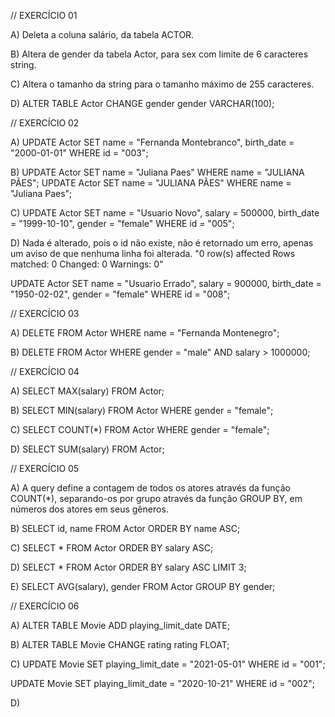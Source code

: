// EXERCÍCIO 01

A) Deleta a coluna salário, da tabela ACTOR.

B) Altera de gender da tabela Actor, para sex com limite de 6 caracteres string.

C) Altera o tamanho da string para o tamanho máximo de 255 caracteres. 

D) ALTER TABLE Actor CHANGE gender gender VARCHAR(100);

// EXERCÍCIO 02

A) UPDATE Actor SET name = "Fernanda Montebranco", birth_date = "2000-01-01" WHERE id = "003";

B) UPDATE Actor SET name = "Juliana Paes" WHERE name = "JULIANA PÃES";
   UPDATE Actor SET name = "JULIANA PÃES" WHERE name = "Juliana Paes"; 

C) 
UPDATE Actor 
    SET 
        name = "Usuario Novo",
        salary = 500000,
        birth_date = "1999-10-10",
        gender = "female"
    WHERE id = "005";

D) Nada é alterado, pois o id não existe, não é retornado um erro, apenas um aviso de que nenhuma linha foi alterada.
"0 row(s) affected Rows matched: 0  Changed: 0  Warnings: 0"

UPDATE Actor 
SET 
	name = "Usuario Errado",
	salary = 900000,
	birth_date = "1950-02-02",
	gender = "female"
WHERE id = "008";

// EXERCÍCIO 03

A) DELETE FROM Actor WHERE name = "Fernanda Montenegro";

B) DELETE FROM Actor WHERE gender = "male" AND salary > 1000000;

// EXERCÍCIO 04

A) SELECT MAX(salary) FROM Actor;

B) SELECT MIN(salary) FROM Actor WHERE gender = "female";

C) SELECT COUNT(*) FROM Actor WHERE gender = "female";

D) SELECT SUM(salary) FROM Actor;

// EXERCÍCIO 05

A) A query define a contagem de todos os atores através da função COUNT(*), separando-os por grupo através da função GROUP BY, em números dos atores em seus gêneros.

B) 
SELECT id, name 
FROM Actor 
ORDER BY name ASC;

C) 
SELECT * 
FROM Actor
ORDER BY salary ASC;

D) 
SELECT * 
FROM Actor
ORDER BY salary ASC
LIMIT 3;

E)
SELECT AVG(salary), gender
FROM Actor
GROUP BY gender;

// EXERCÍCIO 06

A) 
ALTER TABLE Movie 
ADD playing_limit_date 
DATE;

B)
ALTER TABLE Movie 
CHANGE rating rating FLOAT;

C) 
UPDATE Movie
SET playing_limit_date = "2021-05-01"
WHERE id = "001";

UPDATE Movie
SET playing_limit_date = "2020-10-21"
WHERE id = "002";

D) 